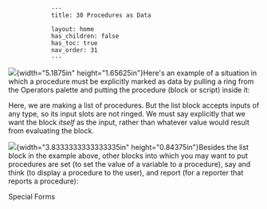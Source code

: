                 ---
                title: 30 Procedures as Data

                layout: home
                has_children: false
                has_toc: true
                nav_order: 31
                ---


![](/snap-manual/assets/images/image734.png){width="5.1875in"
height="1.65625in"}Here's an example of a situation in which a procedure
must be explicitly marked as data by pulling a ring from the Operators
palette and putting the procedure (block or script) inside it:

Here, we are making a list of procedures. But the list block accepts
inputs of any type, so its input slots are not ringed. We must say
explicitly that we want the block *itself* as the input, rather than
whatever value would result from evaluating the block.

![](/snap-manual/assets/images/image735.png){width="3.8333333333333335in"
height="0.84375in"}Besides the list block in the example above, other
blocks into which you may want to put procedures are set (to set the
value of a variable to a procedure), say and think (to display a
procedure to the user), and report (for a reporter that reports a
procedure):

Special Forms
